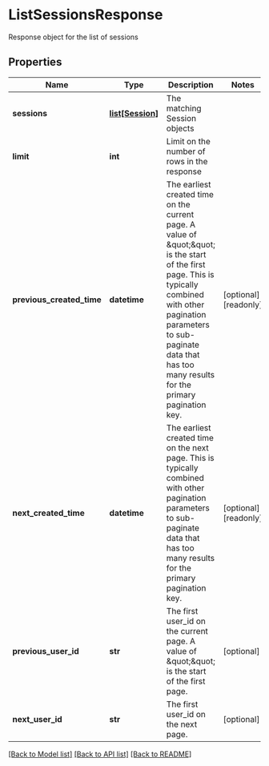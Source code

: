 # ListSessionsResponse

Response object for the list of sessions
## Properties
Name | Type | Description | Notes
------------ | ------------- | ------------- | -------------
**sessions** | [**list[Session]**](Session.md) | The matching Session objects | 
**limit** | **int** | Limit on the number of rows in the response | 
**previous_created_time** | **datetime** | The earliest created time on the current page. A value of \&quot;\&quot; is the start of the first page. This is typically combined with other pagination parameters to sub-paginate data that has too many results for the primary pagination key.  | [optional] [readonly] 
**next_created_time** | **datetime** | The earliest created time on the next page.  This is typically combined with other pagination parameters to sub-paginate data that has too many results for the primary pagination key.  | [optional] [readonly] 
**previous_user_id** | **str** | The first user_id on the current page. A value of \&quot;\&quot; is the start of the first page. | [optional] 
**next_user_id** | **str** | The first user_id on the next page. | [optional] 

[[Back to Model list]](../README.md#documentation-for-models) [[Back to API list]](../README.md#documentation-for-api-endpoints) [[Back to README]](../README.md)


